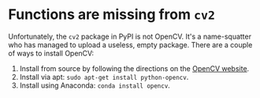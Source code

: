 # Functions are missing from `cv2`

Unfortunately, the `cv2` package in PyPI is not OpenCV. It's a name-squatter who has managed to upload a useless, empty package. There are a couple of ways to install OpenCV:

1. Install from source by following the directions on the [OpenCV website](http://docs.opencv.org/2.4.13/doc/tutorials/introduction/linux_install/linux_install.html#linux-installation).
2. Install via apt: `sudo apt-get install python-opencv`.
3. Install using Anaconda: `conda install opencv`.
